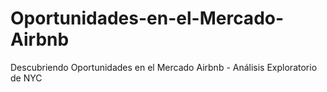 # Oportunidades-en-el-Mercado-Airbnb
Descubriendo Oportunidades en el Mercado Airbnb - Análisis Exploratorio de NYC
